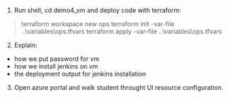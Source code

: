 1. Run shell, cd demo4_vm and deploy code with terraform:
> terraform workspace new ops
> terraform init -var-file ..\variables\ops.tfvars
> terraform apply -var-file ..\variables\ops.tfvars
2. Explain:
- how we put password for vm 
- how we install jenkins on vm
- the deployment output for jenkins installation
3. Open azure portal and walk student throught UI resource configuration. 

